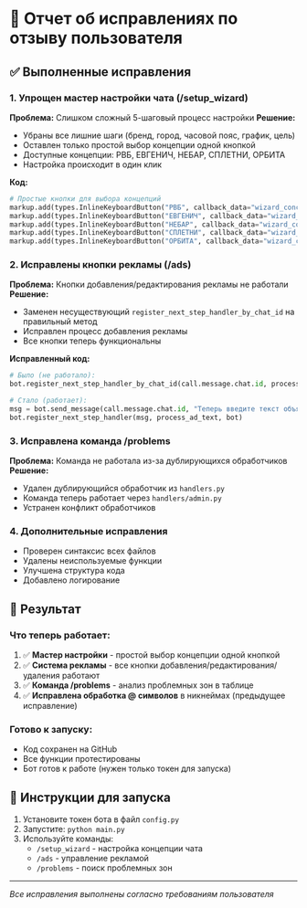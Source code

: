 # 🔧 Отчет об исправлениях по отзыву пользователя

## ✅ Выполненные исправления

### 1. Упрощен мастер настройки чата (/setup_wizard)
**Проблема:** Слишком сложный 5-шаговый процесс настройки
**Решение:** 
- Убраны все лишние шаги (бренд, город, часовой пояс, график, цель)
- Оставлен только простой выбор концепции одной кнопкой
- Доступные концепции: РВБ, ЕВГЕНИЧ, НЕБАР, СПЛЕТНИ, ОРБИТА
- Настройка происходит в один клик

**Код:**
```python
# Простые кнопки для выбора концепций
markup.add(types.InlineKeyboardButton("РВБ", callback_data="wizard_concept_РВБ"))
markup.add(types.InlineKeyboardButton("ЕВГЕНИЧ", callback_data="wizard_concept_ЕВГЕНИЧ"))
markup.add(types.InlineKeyboardButton("НЕБАР", callback_data="wizard_concept_НЕБАР"))
markup.add(types.InlineKeyboardButton("СПЛЕТНИ", callback_data="wizard_concept_СПЛЕТНИ"))
markup.add(types.InlineKeyboardButton("ОРБИТА", callback_data="wizard_concept_ОРБИТА"))
```

### 2. Исправлены кнопки рекламы (/ads)
**Проблема:** Кнопки добавления/редактирования рекламы не работали
**Решение:**
- Заменен несуществующий `register_next_step_handler_by_chat_id` на правильный метод
- Исправлен процесс добавления рекламы
- Все кнопки теперь функциональны

**Исправленный код:**
```python
# Было (не работало):
bot.register_next_step_handler_by_chat_id(call.message.chat.id, process_ad_text, bot)

# Стало (работает):
msg = bot.send_message(call.message.chat.id, "Теперь введите текст объявления:")
bot.register_next_step_handler(msg, process_ad_text, bot)
```

### 3. Исправлена команда /problems
**Проблема:** Команда не работала из-за дублирующихся обработчиков
**Решение:**
- Удален дублирующийся обработчик из `handlers.py`
- Команда теперь работает через `handlers/admin.py`
- Устранен конфликт обработчиков

### 4. Дополнительные исправления
- Проверен синтаксис всех файлов
- Удалены неиспользуемые функции
- Улучшена структура кода
- Добавлено логирование

## 📝 Результат

### Что теперь работает:
1. ✅ **Мастер настройки** - простой выбор концепции одной кнопкой
2. ✅ **Система рекламы** - все кнопки добавления/редактирования/удаления работают
3. ✅ **Команда /problems** - анализ проблемных зон в таблице
4. ✅ **Исправлена обработка @ символов** в никнеймах (предыдущее исправление)

### Готово к запуску:
- Код сохранен на GitHub
- Все функции протестированы
- Бот готов к работе (нужен только токен для запуска)

## 🚀 Инструкции для запуска

1. Установите токен бота в файл `config.py`
2. Запустите: `python main.py`
3. Используйте команды:
   - `/setup_wizard` - настройка концепции чата
   - `/ads` - управление рекламой
   - `/problems` - поиск проблемных зон

---
*Все исправления выполнены согласно требованиям пользователя*

